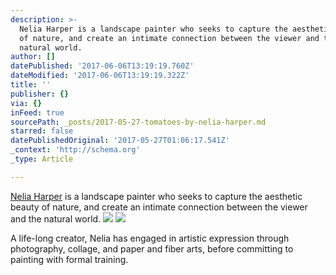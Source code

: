 ```yaml
---
description: >-
  Nelia Harper is a landscape painter who seeks to capture the aesthetic beauty
  of nature, and create an intimate connection between the viewer and the
  natural world.
author: []
datePublished: '2017-06-06T13:19:19.760Z'
dateModified: '2017-06-06T13:19:19.322Z'
title: ''
publisher: {}
via: {}
inFeed: true
sourcePath: _posts/2017-05-27-tomatoes-by-nelia-harper.md
starred: false
datePublishedOriginal: '2017-05-27T01:06:17.541Z'
_context: 'http://schema.org'
_type: Article

---
```

[Nelia Harper][0] is a landscape painter who seeks to capture the aesthetic beauty of nature, and create an intimate connection between the viewer and the natural world.
![](https://the-grid-user-content.s3-us-west-2.amazonaws.com/33df5fdd-7c33-4452-953b-9bf94adf89fe.gif)
![](https://the-grid-user-content.s3-us-west-2.amazonaws.com/256de285-bd02-4397-beeb-baf4acffeb2b.jpg)

A life-long creator, Nelia has engaged in artistic expression through photography, collage, and paper and fiber arts, before committing to painting with formal training.

[0]: http://neliaharper.com/ "Nelia's Web Site"
